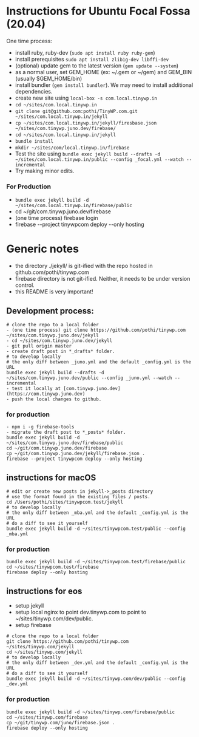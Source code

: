 # Instructions for Ubuntu Focal Fossa (20.04)

One time process:

- install ruby, ruby-dev (`sudo apt install ruby ruby-gem`)
- install prerequisites `sudo apt install zlib1g-dev libffi-dev`
- (optional) update gem to the latest version (`gem update --system`)
- as a normal user, set GEM_HOME (ex: ~/.gem or ~/gem) and GEM_BIN (usually $GEM_HOME/bin)
- install bundler (`gem install bundler`). We may need to install additional dependencies.
- create new site using `local-box -s com.local.tinywp.in`
- `cd ~/sites/com.local.tinywp.in`
- `git clone git@github.com:pothi/TinyWP.com.git ~/sites/com.local.tinywp.in/jekyll`
- `cp ~/sites/com.local.tinywp.in/jekyll/firesbase.json ~/sites/com.tinywp.juno.dev/firebase/`
- `cd ~/sites/com.local.tinywp.in/jekyll`
- `bundle install`
- `mkdir ~/sites/com/local.tinywp.in/firebase`
- Test the site using `bundle exec jekyll build --drafts -d ~/sites/com.local.tinywp.in/public --config _focal.yml --watch --incremental`
- Try making minor edits.

### For Production
- `bundle exec jekyll build -d ~/sites/com.local.tinywp.in/firebase/public`
- cd ~/git/com.tinywp.juno.dev/firebase
- (one time process) firebase login
- firebase --project tinywpcom deploy --only hosting

# Generic notes

* the directory ./jekyll/ is git-ified with the repo hosted in github.com/pothi/tinywp.com
* firebase directory is not git-ified. Neither, it needs to be under version control.
* this README is very important!

## Development process:

```
# clone the repo to a local folder
- (one time process) git clone https://github.com/pothi/tinywp.com ~/sites/com.tinywp.juno.dev/jekyll
- cd ~/sites/com.tinywp.juno.dev/jekyll
- git pull origin master
- create draft post in *_drafts* folder.
# to develop locally
# the only diff between _juno.yml and the default _config.yml is the URL
bundle exec jekyll build --drafts -d ~/sites/com.tinywp.juno.dev/public --config _juno.yml --watch --incremental
- test it locally at [com.tinywp.juno.dev](https://com.tinywp.juno.dev)
- push the local changes to github.
```

### for production
```
- npm i -g firebase-tools
- migrate the draft post to *_posts* folder.
bundle exec jekyll build -d ~/sites/com.tinywp.juno.dev/firebase/public
cd ~/git/com.tinywp.juno.dev/firebase
cp ~/git/com.tinywp.juno.dev/jekyll/firebase.json .
firebase --project tinywpcom deploy --only hosting
```

## instructions for macOS
```
# edit or create new posts in jekyll->_posts directory
# use the format found in the existing files / posts.
cd /Users/pothi/sites/tinywpcom.test/jekyll
# to develop locally
# the only diff between _mba.yml and the default _config.yml is the URL
# do a diff to see it yourself
bundle exec jekyll build -d ~/sites/tinywpcom.test/public --config _mba.yml
```

### for production
```
bundle exec jekyll build -d ~/sites/tinywpcom.test/firebase/public
cd ~/sites/tinywpcom.test/firebase
firebase deploy --only hosting
```

## instructions for eos
* setup jekyll
* setup local nginx to point dev.tinywp.com to point to ~/sites/tinywp.com/dev/public.
* setup firebase

```
# clone the repo to a local folder
git clone https://github.com/pothi/tinywp.com ~/sites/tinywp.com/jekyll
cd ~/sites/tinywp.com/jekyll
# to develop locally
# the only diff between _dev.yml and the default _config.yml is the URL
# do a diff to see it yourself
bundle exec jekyll build -d ~/sites/tinywp.com/dev/public --config _dev.yml
```

### for production
```
bundle exec jekyll build -d ~/sites/tinywp.com/firebase/public
cd ~/sites/tinywp.com/firebase
cp ~/git/tinywp.com/juno/firebase.json .
firebase deploy --only hosting
```

